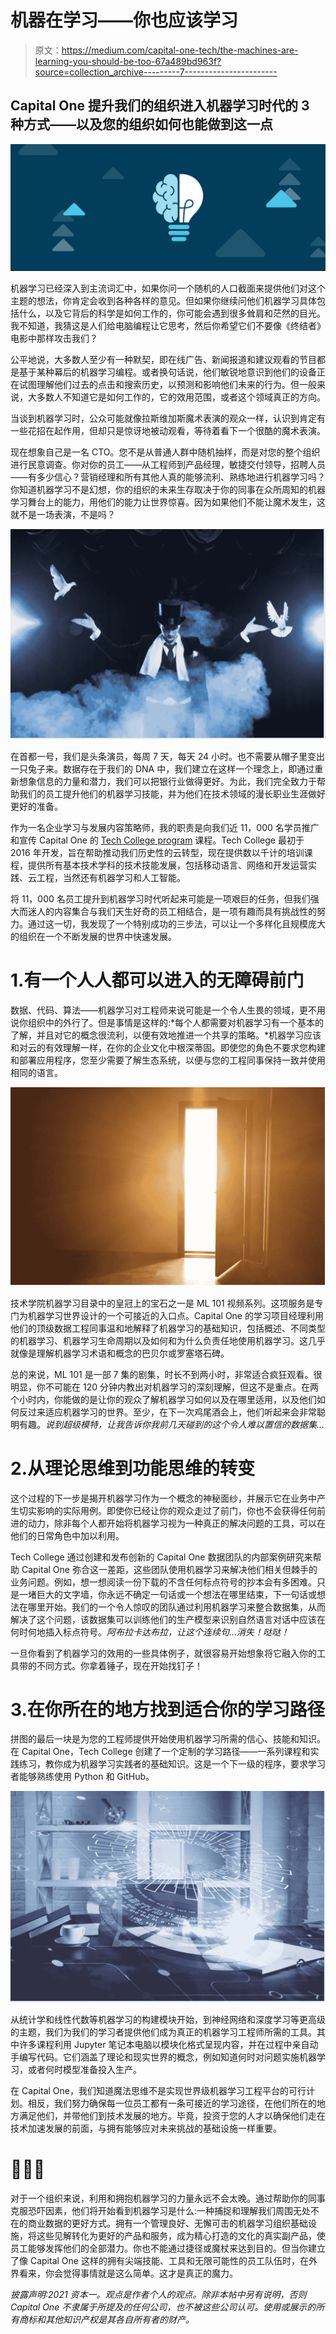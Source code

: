 # 机器在学习——你也应该学习

> 原文：<https://medium.com/capital-one-tech/the-machines-are-learning-you-should-be-too-67a489bd963f?source=collection_archive---------7----------------------->

## Capital One 提升我们的组织进入机器学习时代的 3 种方式——以及您的组织如何也能做到这一点

![](img/5c55a09fb37c48a1dd3b1222d2364277.png)

机器学习已经深入到主流词汇中，如果你问一个随机的人口截面来提供他们对这个主题的想法，你肯定会收到各种各样的意见。但如果你继续问他们机器学习具体包括什么，以及它背后的科学是如何工作的，你可能会遇到很多耸肩和茫然的目光。我不知道，我猜这是人们给电脑编程让它思考，然后你希望它们不要像《终结者》电影中那样攻击我们？

公平地说，大多数人至少有一种默契，即在线广告、新闻报道和建议观看的节目都是基于某种幕后的机器学习编程。或者换句话说，他们敏锐地意识到他们的设备正在试图理解他们过去的点击和搜索历史，以预测和影响他们未来的行为。但一般来说，大多数人不知道它是如何工作的，它的效用范围，或者这个领域真正的方向。

当谈到机器学习时，公众可能就像拉斯维加斯魔术表演的观众一样，认识到肯定有一些花招在起作用，但却只是惊讶地被动观看，等待着看下一个很酷的魔术表演。

现在想象自己是一名 CTO。您不是从普通人群中随机抽样，而是对您的整个组织进行民意调查。你对你的员工——从工程师到产品经理，敏捷交付领导，招聘人员——有多少信心？营销经理和所有其他人真的能够流利、熟练地进行机器学习吗？你知道机器学习不是幻想，你的组织的未来生存取决于你的同事在众所周知的机器学习舞台上的能力，用他们的能力让世界惊喜。因为如果他们不能让魔术发生，这就不是一场表演，不是吗？

![](img/57f9a2fc2db784299304588d6ceee80c.png)

在首都一号，我们是头条演员，每周 7 天，每天 24 小时。也不需要从帽子里变出一只兔子来。数据存在于我们的 DNA 中，我们建立在这样一个理念上，即通过重新想象信息的力量和潜力，我们可以把银行业做得更好。为此，我们完全致力于帮助我们的员工提升他们的机器学习技能，并为他们在技术领域的漫长职业生涯做好更好的准备。

作为一名企业学习与发展内容策略师，我的职责是向我们近 11，000 名学员推广和宣传 Capital One 的 [Tech College program](https://www.wsj.com/articles/capital-one-wants-to-train-all-employees-in-technology-1507038808) 课程。Tech College 最初于 2016 年开发，旨在帮助推动我们历史性的云转型，现在提供数以千计的培训课程，提供所有基本技术学科的技术技能发展，包括移动语言、网络和开发运营实践、云工程，当然还有机器学习和人工智能。

将 11，000 名员工提升到机器学习时代听起来可能是一项艰巨的任务，但我们强大而迷人的内容集合与我们天生好奇的员工相结合，是一项有趣而具有挑战性的努力。通过这一切，我发现了一个特别成功的三步法，可以让一个多样化且规模庞大的组织在一个不断发展的世界中快速发展。

# 1.有一个人人都可以进入的无障碍前门

数据、代码、算法——机器学习对工程师来说可能是一个令人生畏的领域，更不用说你组织中的外行了。但是事情是这样的:*每个人都需要对机器学习有一个基本的了解，并且对它的概念很流利，以便有效地推进一个共享的策略。*机器学习应该和对云的有效理解一样，在你的企业文化中根深蒂固。即使您的角色不要求您构建和部署应用程序，您至少需要了解生态系统，以便与您的工程同事保持一致并使用相同的语言。

![](img/03388495fa509643a1da68a443e81c4e.png)

技术学院机器学习目录中的皇冠上的宝石之一是 ML 101 视频系列。这项服务是专门为机器学习世界设计的一个可接近的入口点。Capital One 的学习项目经理利用他们的顶级数据工程同事温和地解释了机器学习的基础知识，包括概述、不同类型的机器学习、机器学习生命周期以及如何和为什么负责任地使用机器学习。这几乎就像是理解机器学习术语和概念的巴贝尔或罗塞塔石碑。

总的来说，ML 101 是一部 7 集的剧集，时长不到两小时，非常适合疯狂观看。很明显，你不可能在 120 分钟内教出对机器学习的深刻理解，但这不是重点。在两个小时内，你能做的是让你的观众了解机器学习如何以及在哪里适用，以及他们如何反过来适应机器学习的世界。至少，在下一次鸡尾酒会上，他们听起来会非常聪明有趣。*说到超级模特，让我告诉你我前几天碰到的这个令人难以置信的数据集…*

# 2.从理论思维到功能思维的转变

这个过程的下一步是揭开机器学习作为一个概念的神秘面纱，并展示它在业务中产生切实影响的实际用例。即使你已经让你的观众走过了前门，你也不会获得任何前进的动力，除非每个人都开始将机器学习视为一种真正的解决问题的工具，可以在他们的日常角色中加以利用。

Tech College 通过创建和发布创新的 Capital One 数据团队的内部案例研究来帮助 Capital One 弥合这一差距，这些团队使用机器学习来解决他们相关但棘手的业务问题。例如，想一想阅读一份下载的不含任何标点符号的抄本会有多困难。只是一堵巨大的文字墙，你永远不确定一句话或一个想法在哪里结束，下一句话或想法在哪里开始。我们的一个令人惊叹的团队通过利用机器学习来整合数据集，从而解决了这个问题，该数据集可以训练他们的生产模型来识别自然语言对话中应该在何时何地插入标点符号。*阿布拉卡达布拉，让这个连续句…消失！哒哒！*

一旦你看到了机器学习的效用的一些具体例子，就很容易开始想象将它融入你的工具带的不同方式。你拿着锤子，现在开始找钉子！

# 3.在你所在的地方找到适合你的学习路径

拼图的最后一块是为您的工程师提供开始使用机器学习所需的信心、技能和知识。在 Capital One，Tech College 创建了一个定制的学习路径——一系列课程和实践练习，教你成为机器学习实践者的基础知识。这是一个下一级的程序，要求学习者能够熟练使用 Python 和 GitHub。

![](img/278ff68db1760d1edb57153a2b9754f1.png)

从统计学和线性代数等机器学习的构建模块开始，到神经网络和深度学习等更高级的主题，我们为我们的学习者提供他们成为真正的机器学习工程师所需的工具。其中许多课程利用 Jupyter 笔记本电脑以模块化格式呈现内容，并在过程中亲自动手编写代码。它们涵盖了理论和现实世界的概念，例如知道何时对问题实施机器学习，或者何时模型准备投入生产。

在 Capital One，我们知道魔法思维不是实现世界级机器学习工程平台的可行计划。相反，我们努力确保每一位员工都有一条可接近的学习途径，在他们所在的地方满足他们，并带他们到技术发展的地方。毕竟，投资于您的人才以确保他们走在技术加速发展的前面，与拥有能够应对未来挑战的基础设施一样重要。

# 🐇🐇🐇

对于一个组织来说，利用和拥抱机器学习的力量永远不会太晚。通过帮助你的同事克服恐吓因素，他们将开始看到机器学习是什么:一种捕捉和理解我们周围无处不在的商业数据的更好方式。拥有一个管理良好、无懈可击的机器学习组织基础设施，将这些见解转化为更好的产品和服务，成为精心打造的文化的真实副产品，使员工能够发挥他们的全部潜力。你也不能通过捷径或魔杖来达到目的。但当你建立了像 Capital One 这样的拥有尖端技能、工具和无限可能性的员工队伍时，在外界看来，你会觉得事情就是这么简单。这才是真正的魔力。

*披露声明:2021 资本一。观点是作者个人的观点。除非本帖中另有说明，否则 Capital One 不隶属于所提及的任何公司，也不被这些公司认可。使用或展示的所有商标和其他知识产权是其各自所有者的财产。*